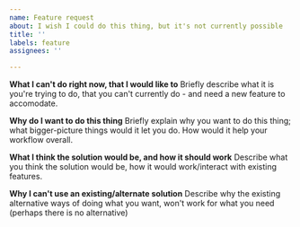 ```yaml
---
name: Feature request
about: I wish I could do this thing, but it's not currently possible
title: ''
labels: feature
assignees: ''

---
```


**What I can't do right now, that I would like to**
Briefly describe what it is you're trying to do, that you can't currently do - and need a new feature to accomodate.

**Why do I want to do this thing**
Briefly explain why you want to do this thing; what bigger-picture things would it let you do. How would it help your workflow overall.

**What I think the solution would be, and how it should work**
Describe what you think the solution would be, how it would work/interact with existing features.

**Why I can't use an existing/alternate solution**
Describe why the existing alternative ways of doing what you want, won't work for what you need (perhaps there is no alternative)
